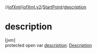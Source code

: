 //[iofXml](../../../index.md)/[iofXml.v2](../index.md)/[StartPoint](index.md)/[description](description.md)

# description

[jvm]\
protected open var [description](description.md): [Description](../-description/index.md)
